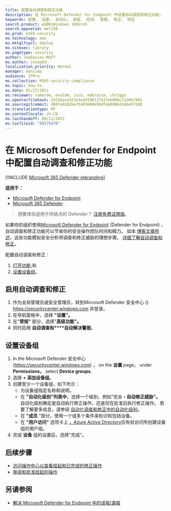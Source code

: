 ```yaml
---
title: 配置自动调查和修正功能
description: 在 Microsoft Defender for Endpoint 中设置自动调查和修正功能。
keywords: 配置， 设置， 自动化， 调查， 检测， 警报， 修正， 响应
search.product: eADQiWindows 10XVcnh
search.appverid: met150
ms.prod: m365-security
ms.technology: mde
ms.mktglfcycl: deploy
ms.sitesec: library
ms.pagetype: security
author: JoeDavies-MSFT
ms.author: josephd
localization_priority: Normal
manager: dansimp
audience: ITPro
ms.collection: M365-security-compliance
ms.topic: how-to
ms.date: 01/27/2021
ms.reviewer: ramarom, evaldm, isco, mabraitm, chriggs
ms.openlocfilehash: 2415bace353e3ee5596117e37eb860c7a206c96b
ms.sourcegitcommit: d08fe0282be75483608e96df4e6986d346e97180
ms.translationtype: MT
ms.contentlocale: zh-CN
ms.lasthandoff: 09/12/2021
ms.locfileid: "59175470"
---
```

# <a name="configure-automated-investigation-and-remediation-capabilities-in-microsoft-defender-for-endpoint"></a>在 Microsoft Defender for Endpoint 中配置自动调查和修正功能

[!INCLUDE [Microsoft 365 Defender rebranding](../../includes/microsoft-defender.md)]

**适用于：**
- [Microsoft Defender for Endpoint](https://go.microsoft.com/fwlink/p/?linkid=2154037)
- [Microsoft 365 Defender](https://go.microsoft.com/fwlink/?linkid=2118804)

> 想要体验适用于终结点的 Defender？ [注册免费试用版](https://signup.microsoft.com/create-account/signup?products=7f379fee-c4f9-4278-b0a1-e4c8c2fcdf7e&ru=https://aka.ms/MDEp2OpenTrial?ocid=docs-wdatp-assignaccess-abovefoldlink)。

如果你的组织使用[Microsoft Defender for Endpoint](/windows/security/threat-protection/) (Defender for Endpoint) ，自动调查和修正功能可以节省你的安全操作团队时间和精力。 [](/microsoft-365/security/defender-endpoint/automated-investigations) 如本 [博客文章所述](https://techcommunity.microsoft.com/t5/microsoft-defender-atp/enhance-your-soc-with-microsoft-defender-atp-automatic/ba-p/848946)，这些功能模拟安全分析师调查和修正威胁的理想步骤。 [详细了解自动调查和修正](/microsoft-365/security/defender-endpoint/automated-investigations)。

配置自动调查和修正：

1. [打开功能](#turn-on-automated-investigation-and-remediation);和
2. [设置设备组](#set-up-device-groups)。

## <a name="turn-on-automated-investigation-and-remediation"></a>启用自动调查和修正

1. 作为全局管理员或安全管理员，转到Microsoft Defender 安全中心 () <https://securitycenter.windows.com> 并登录。
2. 在导航窗格中，选择 **"设置"。**
3. 在"**常规"** 部分，选择"**高级功能"。**
4. 同时启用 **自动调查和****自动解决警报**。

## <a name="set-up-device-groups"></a>设置设备组

1. In the Microsoft Defender 安全中心 (<https://securitycenter.windows.com>) ， on the **设置** page， under **Permissions，** select **Device groups**.
2. 选择 **+ 添加设备组**。
3. 创建至少一个设备组，如下所示：
   - 为设备组指定名称和说明。
   - 在 **"自动化级别"列表中**，选择一个级别，例如"完全 **- 自动修正威胁"。** 自动化级别确定是自动执行修正操作，还是仅在批准后执行修正操作。 若要了解更多信息，请参阅 [自动化调查和修正中的自动化级别](automation-levels.md)。
   - 在 **"成员** "部分，使用一个或多个条件来标识和包括设备。
   - 在 **"用户访问"** 选项卡上 [，Azure Active Directory](/azure/active-directory/fundamentals/active-directory-manage-groups?context=azure/active-directory/users-groups-roles/context/ugr-context)应有权访问所创建设备组的用户组。
4. 完成 **设备** 组的设置后，选择"完成"。

## <a name="next-steps"></a>后续步骤

- [访问操作中心以查看挂起和已完成的修正操作](/microsoft-365/security/defender-endpoint/auto-investigation-action-center#the-action-center)
- [审阅和批准挂起的操作](/microsoft-365/security/defender-endpoint/manage-auto-investigation)

## <a name="see-also"></a>另请参阅

- [解决 Microsoft Defender for Endpoint 中的误报/漏报](defender-endpoint-false-positives-negatives.md)
